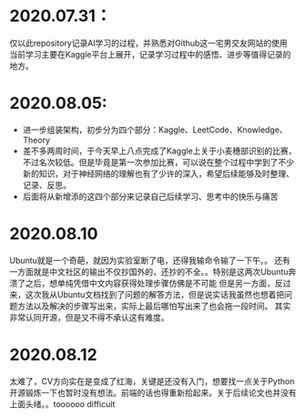 2020.07.31：
=====================
仅以此repository记录AI学习的过程，并熟悉对Github这一宅男交友网站的使用
当前学习主要在Kaggle平台上展开，记录学习过程中的感悟、进步等值得记录的地方。   


2020.08.05:  
=====================
* 进一步组装架构，初步分为四个部分：Kaggle、LeetCode、Knowledge、Theory  
* 差不多两周时间，于今天早上八点完成了Kaggle上关于小麦穗部识别的比赛，不过名次较低。但是毕竟是第一次参加比赛，可以说在整个过程中学到了不少新的知识，对于神经网络的理解也有了少许的深入，希望后续能够及时整理、记录、反思。
* 后面将从新增添的这四个部分来记录自己后续学习、思考中的快乐与痛苦


2020.08.10  
===============
Ubuntu就是一个奇葩，就因为实验室断了电，还得我输命令输了一下午。。
还有一方面就是中文社区的输出不仅抄国外的，还抄的不全。。特别是这两次Ubuntu奔溃了之后，想单纯凭借中文内容获得处理步骤仿佛是不可能
但是另一方面，反过来，这次我从Ubuntu文档找到了问题的解答方法，但是说实话我虽然也想着把问题方法以及解决的步骤写出来，实际上最后哪怕写出来了也会拖一段时间。
其实非常认同开源，但是又不得不承认这有难度。  




2020.08.12  
========
太难了，CV方向实在是变成了红海，关键是还没有入门，想要找一点关于Python开源锻炼一下也暂时没有想法。前端的话也得重新拾起来。关于后续论文也并没有上面头绪。。toooooo difficult
